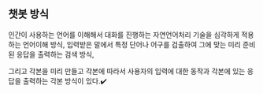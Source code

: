 ## 챗봇 방식

인간이 사용하는 언어를 이해해서 대화를 진행하는 자연언어처리 기술을 심각하게 적용하는 언어이해 방식, 입력받은 말에서 특정 단어나 어구를 검출하여 그에 맞는 미리 준비된 응답을 출력하는 검색 방식,

그리고 각본을 미리 만들고 각본에 따라서 사용자의 입력에 대한 동작과 각본에 있는 응답을 출력하는 각본 방식이 있다.✔️